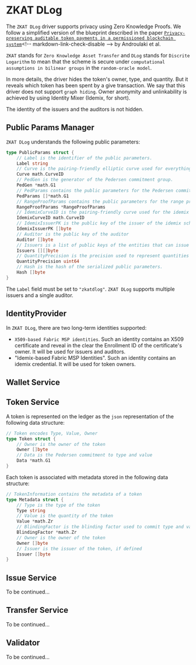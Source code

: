 # ZKAT DLog

The `ZKAT DLog` driver supports privacy using Zero Knowledge Proofs. 
We follow a simplified version of the blueprint described in the paper <!-- markdown-link-check-disable -->
[`Privacy-preserving auditable token payments in a permissioned blockchain system`]('https://eprint.iacr.org/2019/1058.pdf')<!-- markdown-link-check-disable -->
by Androulaki et al.

`ZKAT` stands for `Zero Knowledge Asset Transfer` and `DLog` stands for `Discrite Logarithm` to mean
that the scheme is secure under `computational assumptions in bilinear groups` in the `random-oracle model`.

In more details, the driver hides the token's owner, type, and quantity. But it reveals which token has been spent by
a give transaction. We say that this driver does not support `graph hiding`.
Owner anonymity and unlinkability is achieved by using Identity Mixer (Idemix, for short).

The identity of the issuers and the auditors is not hidden. 

## Public Params Manager

`ZKAT DLog` understands the following public parameters:

```go
type PublicParams struct {
	// Label is the identifier of the public parameters.
	Label string
	// Curve is the pairing-friendly elliptic curve used for everything but Idemix.
	Curve math.CurveID
	// PedGen is the generator of the Pedersen commitment group.
	PedGen *math.G1
	// PedParams contains the public parameters for the Pedersen commitment scheme.
	PedParams []*math.G1
	// RangeProofParams contains the public parameters for the range proof scheme.
	RangeProofParams *RangeProofParams
	// IdemixCurveID is the pairing-friendly curve used for the idemix scheme.
	IdemixCurveID math.CurveID
	// IdemixIssuerPK is the public key of the issuer of the idemix scheme.
	IdemixIssuerPK []byte
	// Auditor is the public key of the auditor
	Auditor []byte
	// Issuers is a list of public keys of the entities that can issue tokens.
	Issuers [][]byte
	// QuantityPrecision is the precision used to represent quantities
	QuantityPrecision uint64
	// Hash is the hash of the serialized public parameters.
	Hash []byte
}
```

The `Label` field must be set to `"zkatdlog"`.
`ZKAT DLog` supports multiple issuers and a single auditor.

## IdentityProvider

In `ZKAT DLog`, there are two  long-term identities supported: 
- `X509-based Fabric MSP identities`. Such an identity contains an X509 certificate and reveal in the clear the Enrollment ID of the certificate's owner.
  It will be used for issuers and auditors.
- "Idemix-based Fabric MSP Identities". Such an identity contains an idemix credential.
  It will be used for token owners.

## Wallet Service


## Token Service

A token is represented on the ledger as the `json` representation of the following data structure:

```go
// Token encodes Type, Value, Owner
type Token struct {
	// Owner is the owner of the token
	Owner []byte
	// Data is the Pedersen commitment to type and value
	Data *math.G1
}
```

Each token is associated with metadata stored in the following data structure:

```go
// TokenInformation contains the metadata of a token
type Metadata struct {
	// Type is the type of the token
	Type string
	// Value is the quantity of the token
	Value *math.Zr
	// BlindingFactor is the blinding factor used to commit type and value
	BlindingFactor *math.Zr
	// Owner is the owner of the token
	Owner []byte
	// Issuer is the issuer of the token, if defined
	Issuer []byte
}
```

## Issue Service

To be continued...

## Transfer Service

To be continued...

## Validator

To be continued...
